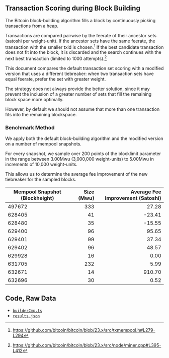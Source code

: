 ## Transaction Scoring during Block Building

The Bitcoin block-building algorithm fills a block by continuously picking transactions from a heap.

Transactions are compared pairwise by the feerate of their ancestor sets (satoshi per weight-unit).
If the ancestor sets have the same feerate, the transaction with the smaller txid is chosen.[^1]
If the best candidate transaction does not fit into the block, it is discarded and the search continues with the next
best transaction (limited to 1000 attempts).[^2]

This document compares the default transaction set scoring with a modified version that uses a different tiebreaker:
when two transaction sets have equal feerate, prefer the set with greater weight.

The strategy does not always provide the better solution, since it may prevent the inclusion of a greater number of sets
that fill the remaining block space more optimally.

However, by default we should not assume that more than one transaction fits into the remaining blockspace.

### Benchmark Method

We apply both the default block-building algorithm and the modified version on a number of mempool snapshots.

For every snapshot, we sample over 200 points of the blocklimit parameter in the range between 3.00Mwu (3,000,000
weight-units) to 5.00Mwu in increments of 10,000 weight-units.

This allows us to determine the average fee improvement of the new tiebreaker for the sampled blocks.


| Mempool Snapshot (Blockheight) | Size (Mwu) |  Average Fee Improvement (Satoshi) |
|--------------------------------|-----------:|-----------------------------------------:|
|497672|333|27.28|
|628405|41|-23.41|
|628480|35|-15.55|
|629400|96|95.65|
|629401|99|37.34|
|629402|96|48.57|
|629928|16|0.00|
|631705|232|5.99|
|632671|14|910.70|
|632696|30|0.52|

## Code, Raw Data

* [`builderCmp.ts`](./builderCmp.ts)
* [`results.json`](./results.json)

[^1]: https://github.com/bitcoin/bitcoin/blob/23.x/src/txmempool.h#L279-L294
[^2]: https://github.com/bitcoin/bitcoin/blob/23.x/src/node/miner.cpp#L395-L412
